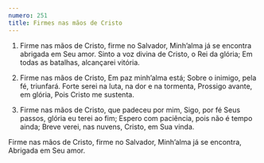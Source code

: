 ```yaml
---
numero: 251
title: Firmes nas mãos de Cristo
---
```

1. Firme nas mãos de Cristo, firme no Salvador,
Minh’alma já se encontra abrigada em Seu amor.
Sinto a voz divina de Cristo, o Rei da glória;
Em todas as batalhas, alcançarei vitória.

2. Firme nas mãos de Cristo,
Em paz minh’alma está;
Sobre o inimigo, pela fé, triunfará.
Forte serei na luta, na dor e na tormenta,
Prossigo avante, em glória,
Pois Cristo me sustenta.

3. Firme nas mãos de Cristo, que padeceu por mim,
Sigo, por fé Seus passos, glória eu terei ao fim;
Espero com paciência, pois não é tempo ainda;
Breve verei, nas nuvens, Cristo, em Sua vinda.

Firme nas mãos de Cristo, firme no Salvador,
Minh’alma já se encontra,
Abrigada em Seu amor.
